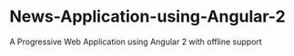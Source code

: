# News-Application-using-Angular-2
A Progressive Web Application using Angular 2 with offline support
